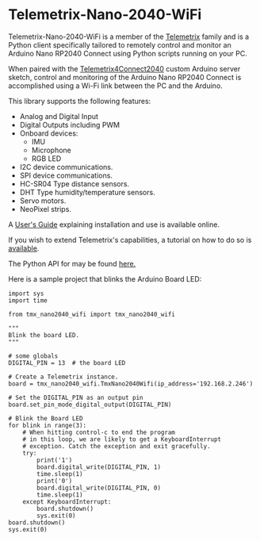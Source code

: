 # Telemetrix-Nano-2040-WiFi

Telemetrix-Nano-2040-WiFi is a member of the [Telemetrix](https://mryslab.github.io/telemetrix/) 
family and is a Python client
specifically tailored to remotely control and monitor
an Arduino Nano RP2040 Connect using Python scripts running on your PC.

When paired with the [Telemetrix4Connect2040](https://github.com/MrYsLab/Telemetrix4Connect2040)
custom Arduino server sketch, control and
monitoring of the Arduino Nano RP2040 Connect is accomplished using a Wi-Fi link 
between the
PC and the Arduino.

This library supports the following features:
* Analog and Digital Input
* Digital Outputs including PWM
* Onboard devices:
    * IMU
    * Microphone
    * RGB LED
* I2C device communications.
* SPI device communications.
* HC-SR04 Type distance sensors.
* DHT Type humidity/temperature sensors.
* Servo motors.
* NeoPixel strips.


A [User's Guide](https://mryslab.github.io/telemetrix-nano-2040-wifi/) explaining installation and use is available online.

If you wish to extend Telemetrix's capabilities, a tutorial on how to do so is [available](https://mryslab.github.io/bits-n-bots/2025/05/20/telemetrix-under-the-hood--part-1/).


The Python API for may be found [here.](https://htmlpreview.github.io/?https://github.com/MrYsLab/telemetrix-nano-2040-wifi/blob/master/html/tmx_nano2040_wifi/index.html) 


Here is a sample project that blinks the Arduino Board LED:

```
import sys
import time

from tmx_nano2040_wifi import tmx_nano2040_wifi

"""
Blink the board LED.
"""

# some globals
DIGITAL_PIN = 13  # the board LED

# Create a Telemetrix instance.
board = tmx_nano2040_wifi.TmxNano2040Wifi(ip_address='192.168.2.246')

# Set the DIGITAL_PIN as an output pin
board.set_pin_mode_digital_output(DIGITAL_PIN)

# Blink the Board LED
for blink in range(3):
    # When hitting control-c to end the program
    # in this loop, we are likely to get a KeyboardInterrupt
    # exception. Catch the exception and exit gracefully.
    try:
        print('1')
        board.digital_write(DIGITAL_PIN, 1)
        time.sleep(1)
        print('0')
        board.digital_write(DIGITAL_PIN, 0)
        time.sleep(1)
    except KeyboardInterrupt:
        board.shutdown()
        sys.exit(0)
board.shutdown()
sys.exit(0)
```